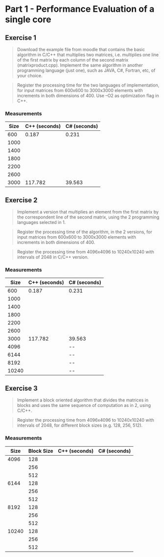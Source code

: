 # Part 1 - Performance Evaluation of a single core

## Exercise 1

>Download the example file from moodle that contains the basic algorithm in C/C++ that multiplies two matrices, i.e. multiplies one line of the first matrix by each column of the second matrix (matrixproduct.cpp). Implement the same algorithm in another programming language (just one), such as JAVA, C#, Fortran, etc, of your choice.

>Register the processing time for the two languages of implementation, for input matrices from 600x600 to 3000x3000 elements with increments in both dimensions of 400. Use –O2 as optimization flag in C++.

### Measurements

| Size | C++ (seconds) | C# (seconds)     |
| ---- | ------------- | ---------------- |
| 600  | 0.187         | 0.231            |
| 1000 |               |                  |
| 1400 |               |                  |
| 1800 |               |                  |
| 2200 |               |                  |
| 2600 |               |                  |
| 3000 | 117.782       | 39.563           |

## Exercise 2

>Implement a version that multiplies an element from the first matrix by the correspondent line of the second matrix, using the 2 programming languages selected in 1.

>Register the processing time of the algorithm, in the 2 versions, for input matrices from 600x600 to 3000x3000 elements with increments in both dimensions of 400.

>Register the processing time from 4096x4096 to 10240x10240 with intervals of 2048 in C/C++ version.

### Measurements

| Size | C++ (seconds) | C# (seconds)     |
| ---- | ------------- | ---------------- |
| 600  | 0.187         | 0.231            |
| 1000 |               |                  |
| 1400 |               |                  |
| 1800 |               |                  |
| 2200 |               |                  |
| 2600 |               |                  |
| 3000 | 117.782       | 39.563           |
| 4096 |               |        --        |
| 6144 |               |        --        |
| 8192 |               |        --        |
| 10240|               |        --        |

## Exercise 3

>Implement a block oriented algorithm that divides the matrices in blocks and uses the same sequence of computation as in 2, using C/C++.

>Register the processing time from 4096x4096 to 10240x10240 with intervals of 2048, for different block sizes (e.g. 128, 256, 512).

### Measurements

| Size   | Block Size | C++ (seconds) | C# (seconds) |
| ------ | ---------- | ------------- | ------------ |
| 4096   | 128        |               |              |
|        | 256        |               |              |
|        | 512        |               |              |
| 6144   | 128        |               |              |
|        | 256        |               |              |
|        | 512        |               |              |
| 8192   | 128        |               |              |
|        | 256        |               |              |
|        | 512        |               |              |
| 10240  | 128        |               |              |
|        | 256        |               |              |
|        | 512        |               |              |
